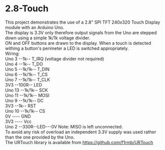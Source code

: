 # 2.8-Touch
This project demonstrates the use of a 2.8" SPI TFT 240x320 Touch Display module with an Arduino Uno.\
The display is 3.3V only therefore output signals from the Uno are stepped down using a simple 1k/1k
voltage divider.\
ON and OFF buttons are drawn to the display. When a touch is detected withing a button's perimeter
a LED is switched appropriately.\
Wiring:\
Uno 3 --1k-- T_IRQ (voltage divider not required)\
Uno 4 --1k-- T_DO\
Uno 5 --1k/1k-- T_DIN\
Uno 6 --1k/1k-- T_CS\
Uno 7 --1k/1k-- T_CLK\
3V3 --100R-- LED\
Uno 13 --1k/1k-- SCK\
Uno 11 --1k/1k-- MOSI\
Uno 9 --1k/1k-- DC\
3V3 --1k-- RST\
Uno 10 --1k/1k-- CS\
0V ---- GND\
3V3 ---- Vcc\
Uno 2 --330R--LED---0V
Note: MISO is left unconnected.\
To avoid any risk of overload an independent 3.3V supply was used rather than the one provided by the Uno.\
The URTouch library is available from https://github.com/f1rmb/URTouch
